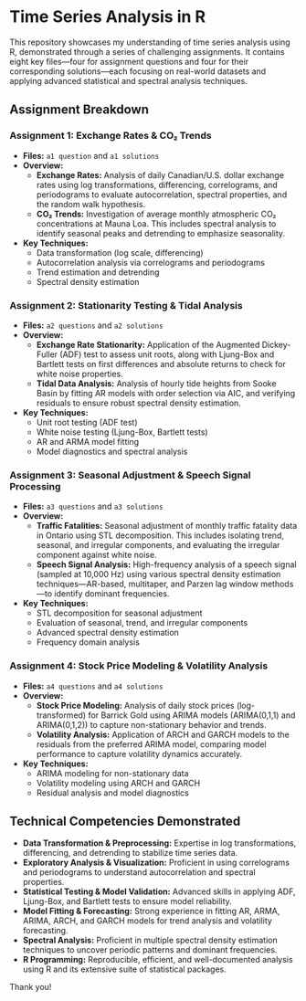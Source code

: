 # Time Series Analysis in R

This repository showcases my understanding of time series analysis using R, demonstrated through a series of challenging assignments. It contains eight key files—four for assignment questions and four for their corresponding solutions—each focusing on real-world datasets and applying advanced statistical and spectral analysis techniques.


## Assignment Breakdown

### **Assignment 1: Exchange Rates & CO₂ Trends**
- **Files:** `a1 question` and `a1 solutions`
- **Overview:**  
  - **Exchange Rates:** Analysis of daily Canadian/U.S. dollar exchange rates using log transformations, differencing, correlograms, and periodograms to evaluate autocorrelation, spectral properties, and the random walk hypothesis.
  - **CO₂ Trends:** Investigation of average monthly atmospheric CO₂ concentrations at Mauna Loa. This includes spectral analysis to identify seasonal peaks and detrending to emphasize seasonality.
- **Key Techniques:**  
  - Data transformation (log scale, differencing)  
  - Autocorrelation analysis via correlograms and periodograms  
  - Trend estimation and detrending  
  - Spectral density estimation

### **Assignment 2: Stationarity Testing & Tidal Analysis**
- **Files:** `a2 questions` and `a2 solutions`
- **Overview:**  
  - **Exchange Rate Stationarity:** Application of the Augmented Dickey-Fuller (ADF) test to assess unit roots, along with Ljung-Box and Bartlett tests on first differences and absolute returns to check for white noise properties.
  - **Tidal Data Analysis:** Analysis of hourly tide heights from Sooke Basin by fitting AR models with order selection via AIC, and verifying residuals to ensure robust spectral density estimation.
- **Key Techniques:**  
  - Unit root testing (ADF test)  
  - White noise testing (Ljung-Box, Bartlett tests)  
  - AR and ARMA model fitting  
  - Model diagnostics and spectral analysis

### **Assignment 3: Seasonal Adjustment & Speech Signal Processing**
- **Files:** `a3 questions` and `a3 solutions`
- **Overview:**  
  - **Traffic Fatalities:** Seasonal adjustment of monthly traffic fatality data in Ontario using STL decomposition. This includes isolating trend, seasonal, and irregular components, and evaluating the irregular component against white noise.
  - **Speech Signal Analysis:** High-frequency analysis of a speech signal (sampled at 10,000 Hz) using various spectral density estimation techniques—AR-based, multitaper, and Parzen lag window methods—to identify dominant frequencies.
- **Key Techniques:**  
  - STL decomposition for seasonal adjustment  
  - Evaluation of seasonal, trend, and irregular components  
  - Advanced spectral density estimation  
  - Frequency domain analysis

### **Assignment 4: Stock Price Modeling & Volatility Analysis**
- **Files:** `a4 questions` and `a4 solutions`
- **Overview:**  
  - **Stock Price Modeling:** Analysis of daily stock prices (log-transformed) for Barrick Gold using ARIMA models (ARIMA(0,1,1) and ARIMA(0,1,2)) to capture non-stationary behavior and trends.
  - **Volatility Analysis:** Application of ARCH and GARCH models to the residuals from the preferred ARIMA model, comparing model performance to capture volatility dynamics accurately.
- **Key Techniques:**  
  - ARIMA modeling for non-stationary data  
  - Volatility modeling using ARCH and GARCH  
  - Residual analysis and model diagnostics

## Technical Competencies Demonstrated

- **Data Transformation & Preprocessing:** Expertise in log transformations, differencing, and detrending to stabilize time series data.
- **Exploratory Analysis & Visualization:** Proficient in using correlograms and periodograms to understand autocorrelation and spectral properties.
- **Statistical Testing & Model Validation:** Advanced skills in applying ADF, Ljung-Box, and Bartlett tests to ensure model reliability.
- **Model Fitting & Forecasting:** Strong experience in fitting AR, ARMA, ARIMA, ARCH, and GARCH models for trend analysis and volatility forecasting.
- **Spectral Analysis:** Proficient in multiple spectral density estimation techniques to uncover periodic patterns and dominant frequencies.
- **R Programming:** Reproducible, efficient, and well-documented analysis using R and its extensive suite of statistical packages.


Thank you! 

